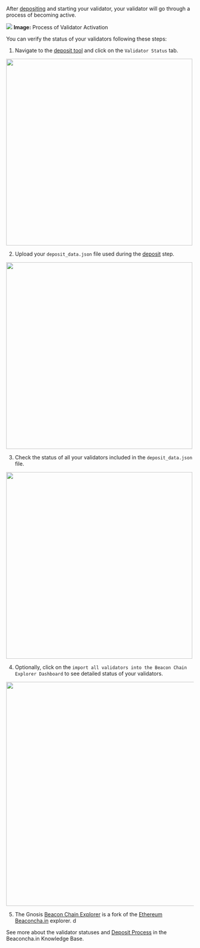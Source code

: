 


After [depositing](../deposit.md) and starting your validator, your validator will go through a process of becoming active. 

![](/img/node/verify/verify-status.png)
**Image:** Process of Validator Activation

You can verify the status of your validators following these steps:

1. Navigate to the [deposit tool](https://deposit.gnosischain.com) and click on the `Validator Status` tab.

<img src="/img/node/verify/verify-1.jpg" width="500" />
<br />

2. Upload your `deposit_data.json` file used during the [deposit](../deposit.md) step.

<img src="/img/node/verify/verify-2.jpg" width="500" />
<br />

3. Check the status of all your validators included in the `deposit_data.json` file.

<img src="/img/node/verify/verify-3.jpg" width="500" />
<br />

4. Optionally, click on the `import all validators into the Beacon Chain Explorer Dashboard` to see detailed status of your validators.

<img src="/img/node/verify/verify-4.jpg" width="600" />
<br />

5. The Gnosis [Beacon Chain Explorer](https://beacon.gnosischain.com/) is a fork of the [Ethereum Beaconcha.in](https://beaconcha.in/) explorer. d

See more about the validator statuses and [Deposit Process](https://kb.beaconcha.in/ethereum-2.0-depositing) in the Beaconcha.in Knowledge Base.